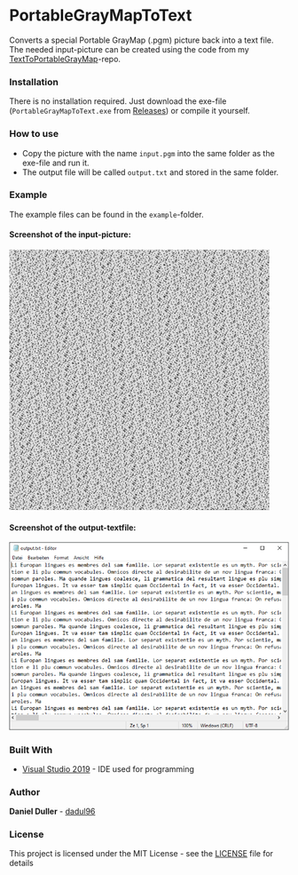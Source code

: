 # PortableGrayMapToText
Converts a special Portable GrayMap (.pgm) picture back into a text file. The needed input-picture can be created using the code from my [TextToPortableGrayMap](https://github.com/dadul96/TextToPortableGrayMap)-repo.

### Installation
There is no installation required. Just download the exe-file (`PortableGrayMapToText.exe` from [Releases](https://github.com/dadul96/PortableGrayMapToText/releases)) or compile it yourself.

### How to use
* Copy the picture with the name `input.pgm` into the same folder as the exe-file and run it.
* The output file will be called `output.txt` and stored in the same folder.

### Example
The example files can be found in the `example`-folder.
#### Screenshot of the input-picture:
![](/example/screenshots/input_screenshot.png)
#### Screenshot of the output-textfile:
![](/example/screenshots/output_screenshot.png)

### Built With
* [Visual Studio 2019](https://visualstudio.microsoft.com/) - IDE used for programming

### Author
**Daniel Duller** - [dadul96](https://github.com/dadul96)

### License
This project is licensed under the MIT License - see the [LICENSE](LICENSE) file for details

